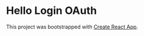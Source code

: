 # Hello Login OAuth

This project was bootstrapped with [Create React App](https://github.com/facebook/create-react-app).

